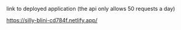 link to deployed application (the api only allows 50 requests a day)

https://silly-blini-cd784f.netlify.app/
